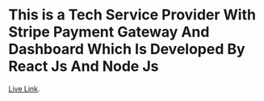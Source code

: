 # This is a Tech Service Provider With Stripe Payment Gateway And Dashboard Which Is Developed By React Js And Node Js

[Live Link](https://tech-zone-8a378.web.app/).